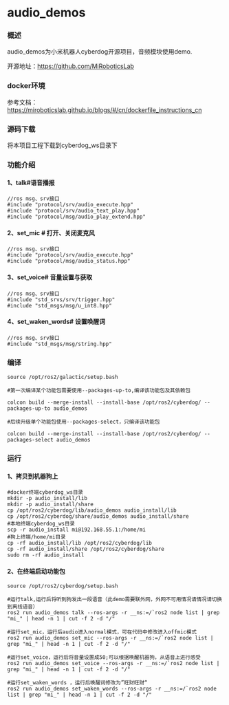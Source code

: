 # audio_demos

### 概述

audio_demos为小米机器人cyberdog开源项目，音频模块使用demo.

开源地址：https://github.com/MiRoboticsLab

### docker环境

参考文档：https://miroboticslab.github.io/blogs/#/cn/dockerfile_instructions_cn

### 源码下载

将本项目工程下载到cyberdog_ws目录下

### 功能介绍

#### 1、talk#语音播报

```
//ros msg、srv接口
#include "protocol/srv/audio_execute.hpp"
#include "protocol/srv/audio_text_play.hpp"
#include "protocol/msg/audio_play_extend.hpp"
```

#### 2、set_mic # 打开、关闭麦克风

```
//ros msg、srv接口
#include "protocol/srv/audio_execute.hpp"
#include "protocol/msg/audio_status.hpp"
```

#### 3、set_voice# 音量设置与获取

```
//ros msg、srv接口
#include "std_srvs/srv/trigger.hpp"
#include "std_msgs/msg/u_int8.hpp"
```

#### 4、set_waken_words# 设置唤醒词

```
//ros msg、srv接口
#include "std_msgs/msg/string.hpp"
```

### 编译

```shell
source /opt/ros2/galactic/setup.bash

#第一次编译某个功能包需要使用--packages-up-to,编译该功能包及其依赖包

colcon build --merge-install --install-base /opt/ros2/cyberdog/ --packages-up-to audio_demos

#后续升级单个功能包使用--packages-select，只编译该功能包

colcon build --merge-install --install-base /opt/ros2/cyberdog/ --packages-select audio_demos
```

### 运行

#### 1、拷贝到机器狗上

```
#docker终端cyberdog_ws目录
mkdir -p audio_install/lib
mkdir -p audio_install/share
cp /opt/ros2/cyberdog/lib/audio_demos audio_install/lib
cp /opt/ros2/cyberdog/share/audio_demos audio_install/share
#本地终端cyberdog_ws目录
scp -r audio_install mi@192.168.55.1:/home/mi
#狗上终端/home/mi目录
cp -rf audio_install/lib /opt/ros2/cyberdog/lib
cp -rf audio_install/share /opt/ros2/cyberdog/share
sudo rm -rf audio_install

```

#### 2、在终端启动功能包

``` 
source /opt/ros2/cyberdog/setup.bash

#运行talk,运行后将听到狗发出一段语音（此demo需要联外网，外网不可用情况请情况请切换到离线语音）
ros2 run audio_demos talk --ros-args -r __ns:=/`ros2 node list | grep "mi_" | head -n 1 | cut -f 2 -d "/"

#运行set_mic，运行后audio进入normal模式，可在代码中修改进入offmic模式
ros2 run audio_demos set_mic --ros-args -r __ns:=/`ros2 node list | grep "mi_" | head -n 1 | cut -f 2 -d "/"

#运行set_voice，运行后将音量设置成50;可以根据唤醒机器狗，从语音上进行感受
ros2 run audio_demos set_voice --ros-args -r __ns:=/`ros2 node list | grep "mi_" | head -n 1 | cut -f 2 -d "/"

#运行set_waken_words ，运行后唤醒词修改为”旺财旺财“
ros2 run audio_demos set_waken_words --ros-args -r __ns:=/`ros2 node list | grep "mi_" | head -n 1 | cut -f 2 -d "/"
```

